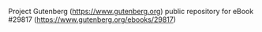 Project Gutenberg (https://www.gutenberg.org) public repository for eBook #29817 (https://www.gutenberg.org/ebooks/29817)
